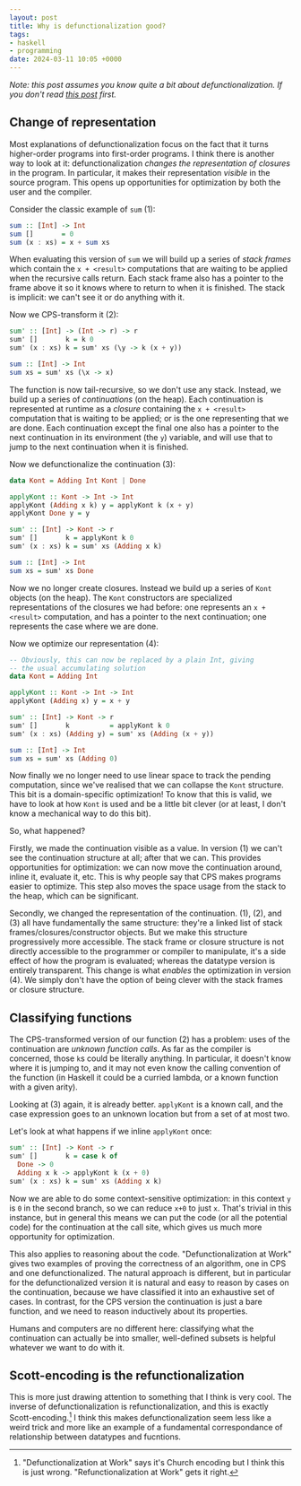 ```yaml
---
layout: post
title: Why is defunctionalization good?
tags:
- haskell
- programming
date: 2024-03-11 10:05 +0000
---
```

_Note: this post assumes you know quite a bit about defunctionalization. If you don't read [this post](https://www.pathsensitive.com/2019/07/the-best-refactoring-youve-never-heard.html) first._

<!-- more -->

## Change of representation

Most explanations of defunctionalization focus on the fact that it turns higher-order programs into first-order programs.
I think there is another way to look at it: defunctionalization _changes the representation of closures_ in the program.
In particular, it makes their representation _visible_ in the source program. 
This opens up opportunities for optimization by both the user and the compiler.

Consider the classic example of `sum` (1):

```haskell
sum :: [Int] -> Int
sum []       = 0
sum (x : xs) = x + sum xs
```

When evaluating this version of `sum` we will build up a series of _stack frames_ which contain the `x + <result>` computations that are waiting to be applied when the recursive calls return.
Each stack frame also has a pointer to the frame above it so it knows where to return to when it is finished.
The stack is implicit: we can't see it or do anything with it.

Now we CPS-transform it (2):

```haskell
sum' :: [Int] -> (Int -> r) -> r
sum' []       k = k 0
sum' (x : xs) k = sum' xs (\y -> k (x + y))

sum :: [Int] -> Int
sum xs = sum' xs (\x -> x)
```

The function is now tail-recursive, so we don't use any stack.
Instead, we build up a series of _continuations_ (on the heap).
Each continuation is represented at runtime as a _closure_ containing the `x + <result>` computation that is waiting to be applied; or is the one representing that we are done.
Each continuation except the final one also has a pointer to the next continuation in its environment (the `y`) variable, and will use that to jump to the next continuation when it is finished.

Now we defunctionalize the continuation (3):

```haskell
data Kont = Adding Int Kont | Done

applyKont :: Kont -> Int -> Int
applyKont (Adding x k) y = applyKont k (x + y)
applyKont Done y = y

sum' :: [Int] -> Kont -> r
sum' []       k = applyKont k 0
sum' (x : xs) k = sum' xs (Adding x k)

sum :: [Int] -> Int
sum xs = sum' xs Done
```

Now we no longer create closures.
Instead we build up a series of `Kont` objects (on the heap).
The `Kont` constructors are specialized representations of the closures we had before: one represents an `x + <result>` computation, and has a pointer to the next continuation; one represents the case where we are done.

Now we optimize our representation (4):

```haskell
-- Obviously, this can now be replaced by a plain Int, giving
-- the usual accumulating solution
data Kont = Adding Int 

applyKont :: Kont -> Int -> Int
applyKont (Adding x) y = x + y

sum' :: [Int] -> Kont -> r
sum' []       k          = applyKont k 0
sum' (x : xs) (Adding y) = sum' xs (Adding (x + y))

sum :: [Int] -> Int
sum xs = sum' xs (Adding 0)
```

Now finally we no longer need to use linear space to track the pending computation, since we've realised that we can collapse the `Kont` structure.
This bit is a domain-specific optimization! 
To know that this is valid, we have to look at how `Kont` is used and be a little bit clever (or at least, I don't know a mechanical way to do this bit).

So, what happened?

Firstly, we made the continuation visible as a value. 
In version (1) we can't see the continuation structure at all; after that we can. 
This provides opportunities for optimization: we can now move the continuation around, inline it, evaluate it, etc.
This is why people say that CPS makes programs easier to optimize.
This step also moves the space usage from the stack to the heap, which can be significant.

Secondly, we changed the representation of the continuation.
(1), (2), and (3) all have fundamentally the same structure: they're a linked list of stack frames/closures/constructor objects.
But we make this structure progressively more accessible. 
The stack frame or closure structure is not directly accessible to the programmer or compiler to manipulate, it's a side effect of how the program is evaluated; whereas the datatype version is entirely transparent.
This change is what _enables_ the optimization in version (4).
We simply don't have the option of being clever with the stack frames or closure structure.

## Classifying functions

The CPS-transformed version of our function (2) has a problem: uses of the continuation are _unknown function calls_.
As far as the compiler is concerned, those `k`s could be literally anything.
In particular, it doesn't know where it is jumping to, and it may not even know the calling convention of the function (in Haskell it could be a curried lambda, or a known function with a given arity).

Looking at (3) again, it is already better.
`applyKont` is a known call, and the case expression goes to an unknown location but from a set of at most two.

Let's look at what happens if we inline `applyKont` once:

```haskell
sum' :: [Int] -> Kont -> r
sum' []       k = case k of 
  Done -> 0
  Adding x k -> applyKont k (x + 0)
sum' (x : xs) k = sum' xs (Adding x k)
```

Now we are able to do some context-sensitive optimization: in this context `y` is `0` in the second branch, so we can reduce `x+0` to just `x`.
That's trivial in this instance, but in general this means we can put the code (or all the potential code) for the continuation at the call site, which gives us much more opportunity for optimization.

This also applies to reasoning about the code.
"Defunctionalization at Work" gives two examples of proving the correctness of an algorithm, one in CPS and one defunctionalized.
The natural approach is different, but in particular for the defunctionalized version it is natural and easy to reason by cases on the continuation, because we have classified it into an exhaustive set of cases.
In contrast, for the CPS version the continuation is just a bare function, and we need to reason inductively about its properties.

Humans and computers are no different here: classifying what the continuation can actually be into smaller, well-defined subsets is helpful whatever we want to do with it.

## Scott-encoding is the refunctionalization

This is more just drawing attention to something that I think is very cool.
The inverse of defunctionalization is refunctionalization, and this is exactly Scott-encoding.[^def-at-work]
I think this makes defunctionalization seem less like a weird trick and more like an example of a fundamental correspondance of relationship between datatypes and fucntions.

[^def-at-work]: "Defunctionalization at Work" says it's Church encoding but I think this is just wrong. "Refunctionalization at Work" gets it right.
